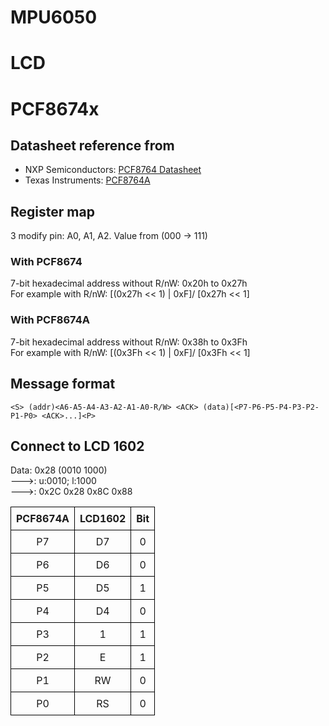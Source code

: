 # MPU6050

# LCD


# PCF8674x
## Datasheet reference from 
- NXP Semiconductors: [PCF8764 Datasheet](https://www.nxp.com/docs/en/data-sheet/PCF8574_PCF8574A.pdf)
- Texas Instruments: [PCF8764A](https://www.ti.com/lit/ds/symlink/pcf8574a.pdf)
## Register map
3 modify pin: A0, A1, A2. Value from (000 -> 111)
### With PCF8674
7-bit hexadecimal address without R/nW: 0x20h to 0x27h  
For example with R/nW: [(0x27h << 1) | 0xF]/ [0x27h << 1] 
### With PCF8674A
7-bit hexadecimal address without R/nW: 0x38h to 0x3Fh  
For example with R/nW: [(0x3Fh << 1) | 0xF]/ [0x3Fh << 1] 
## Message format
```
<S> (addr)<A6-A5-A4-A3-A2-A1-A0-R/W> <ACK> (data)[<P7-P6-P5-P4-P3-P2-P1-P0> <ACK>...]<P>
```
## Connect to LCD 1602
Data: 0x28 (0010 1000)  
--->: u:0010; l:1000  
--->: 0x2C 0x28 0x8C 0x88

<style>
table {
  border-collapse: collapse;
  width: 100%;
}
th, td {
  border: 1px solid black;
  text-align: center;
  padding: 8px;
}
</style>

| PCF8674A | LCD1602 |   Bit   |
|:--------:|:-------:|:-------:|
|    P7    |    D7   |    0    |
|    P6    |    D6   |    0    |
|    P5    |    D5   |    1    |
|    P4    |    D4   |    0    |
|    P3    |    1    |    1    |
|    P2    |    E    |    1    |
|    P1    |    RW   |    0    |
|    P0    |    RS   |    0    |


